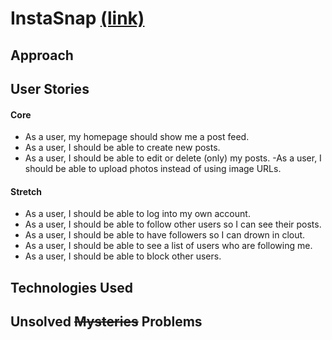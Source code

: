 # InstaSnap [(link)](http://instasnap-ga.herokuapp.com)


## Approach


## User Stories
#### Core
- As a user, my homepage should show me a post feed.
- As a user, I should be able to create new posts.
- As a user, I should be able to edit or delete (only) my posts.
-As a user, I should be able to upload photos instead of using image URLs.

#### Stretch
- As a user, I should be able to log into my own account.
- As a user, I should be able to follow other users so I can see their posts.
- As a user, I should be able to have followers so I can drown in clout.
- As a user, I should be able to see a list of users who are following me.
- As a user, I should be able to block other users.

## Technologies Used


## Unsolved ~~Mysteries~~ Problems
